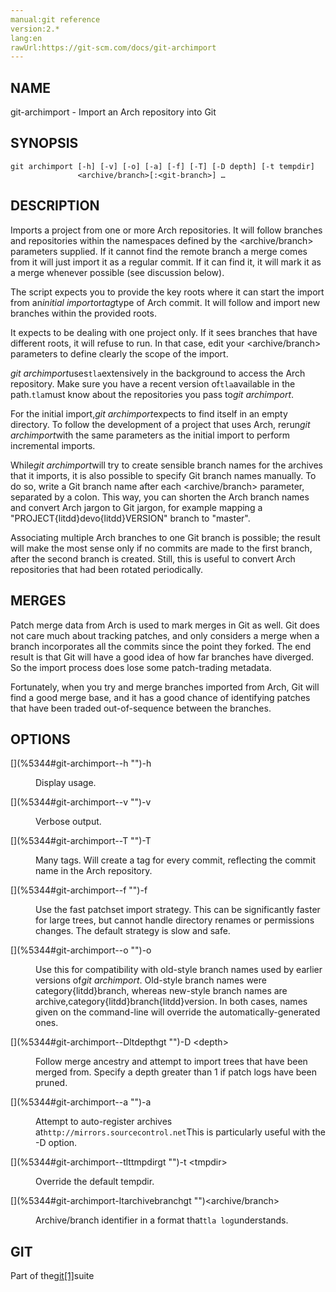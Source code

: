 ```yaml
---
manual:git reference
version:2.*
lang:en
rawUrl:https://git-scm.com/docs/git-archimport
---
```



## [](%5344#_name "")NAME<a name="_name"></a>


git-archimport - Import an Arch repository into Git





## [](%5344#_synopsis "")SYNOPSIS<a name="_synopsis"></a>

```
git archimport [-h] [-v] [-o] [-a] [-f] [-T] [-D depth] [-t tempdir]
               <archive/branch>[:<git-branch>] …​
```




## [](%5344#_description "")DESCRIPTION<a name="_description"></a>


Imports a project from one or more Arch repositories. It will follow branches and repositories within the namespaces defined by the &lt;archive/branch&gt; parameters supplied. If it cannot find the remote branch a merge comes from it will just import it as a regular commit. If it can find it, it will mark it as a merge whenever possible (see discussion below).




The script expects you to provide the key roots where it can start the import from an<em>initial import</em>or<em>tag</em>type of Arch commit. It will follow and import new branches within the provided roots.




It expects to be dealing with one project only. If it sees branches that have different roots, it will refuse to run. In that case, edit your &lt;archive/branch&gt; parameters to define clearly the scope of the import.




<em>git archimport</em>uses`tla`extensively in the background to access the Arch repository. Make sure you have a recent version of`tla`available in the path.`tla`must know about the repositories you pass to<em>git archimport</em>.




For the initial import,<em>git archimport</em>expects to find itself in an empty directory. To follow the development of a project that uses Arch, rerun<em>git archimport</em>with the same parameters as the initial import to perform incremental imports.




While<em>git archimport</em>will try to create sensible branch names for the archives that it imports, it is also possible to specify Git branch names manually. To do so, write a Git branch name after each &lt;archive/branch&gt; parameter, separated by a colon. This way, you can shorten the Arch branch names and convert Arch jargon to Git jargon, for example mapping a &quot;PROJECT{litdd}devo{litdd}VERSION&quot; branch to &quot;master&quot;.




Associating multiple Arch branches to one Git branch is possible; the result will make the most sense only if no commits are made to the first branch, after the second branch is created. Still, this is useful to convert Arch repositories that had been rotated periodically.





## [](%5344#_merges "")MERGES<a name="_merges"></a>


Patch merge data from Arch is used to mark merges in Git as well. Git does not care much about tracking patches, and only considers a merge when a branch incorporates all the commits since the point they forked. The end result is that Git will have a good idea of how far branches have diverged. So the import process does lose some patch-trading metadata.




Fortunately, when you try and merge branches imported from Arch, Git will find a good merge base, and it has a good chance of identifying patches that have been traded out-of-sequence between the branches.





## [](%5344#_options "")OPTIONS<a name="_options"></a>
<dl><dt id='git-archimport--h'>[](%5344#git-archimport--h "")-h</dt><dd>

Display usage.

</dd><dt id='git-archimport--v'>[](%5344#git-archimport--v "")-v</dt><dd>

Verbose output.

</dd><dt id='git-archimport--T'>[](%5344#git-archimport--T "")-T</dt><dd>

Many tags. Will create a tag for every commit, reflecting the commit name in the Arch repository.

</dd><dt id='git-archimport--f'>[](%5344#git-archimport--f "")-f</dt><dd>

Use the fast patchset import strategy. This can be significantly faster for large trees, but cannot handle directory renames or permissions changes. The default strategy is slow and safe.

</dd><dt id='git-archimport--o'>[](%5344#git-archimport--o "")-o</dt><dd>

Use this for compatibility with old-style branch names used by earlier versions of<em>git archimport</em>. Old-style branch names were category{litdd}branch, whereas new-style branch names are archive,category{litdd}branch{litdd}version. In both cases, names given on the command-line will override the automatically-generated ones.

</dd><dt id='git-archimport--Dltdepthgt'>[](%5344#git-archimport--Dltdepthgt "")-D &lt;depth&gt;</dt><dd>

Follow merge ancestry and attempt to import trees that have been merged from. Specify a depth greater than 1 if patch logs have been pruned.

</dd><dt id='git-archimport--a'>[](%5344#git-archimport--a "")-a</dt><dd>

Attempt to auto-register archives at`http://mirrors.sourcecontrol.net`This is particularly useful with the -D option.

</dd><dt id='git-archimport--tlttmpdirgt'>[](%5344#git-archimport--tlttmpdirgt "")-t &lt;tmpdir&gt;</dt><dd>

Override the default tempdir.

</dd><dt id='git-archimport-ltarchivebranchgt'>[](%5344#git-archimport-ltarchivebranchgt "")&lt;archive/branch&gt;</dt><dd>

Archive/branch identifier in a format that`tla log`understands.

</dd></dl>



## [](%5344#_git "")GIT<a name="_git"></a>


Part of the[git[1]](%2248    "")suite





